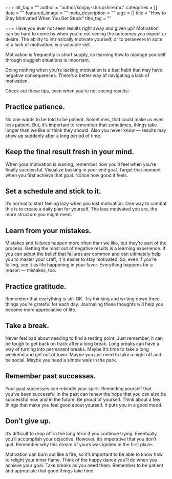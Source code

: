 +++
alt_tag = ""
author = "author/konjay-shropshire.md"
categories = []
date = ""
featured_image = ""
meta_description = ""
tags = []
title = "How to Stay Motivated When You Get Stuck"
title_tag = ""

+++
Have you ever not seen results right away and given up? Motivation can be hard to come by when you’re not seeing the outcomes you expect or desire. The ability to intrinsically motivate yourself, or to persevere in spite of a lack of motivation, is a valuable skill.

Motivation is frequently in short supply, so learning how to manage yourself through sluggish situations is important.

Doing nothing when you’re lacking motivation is a bad habit that may have negative consequences. There’s a better way of navigating a lack of motivation.

Check out these tips, even when you’re not seeing results:

## **Practice patience.**

 No one wants to be told to be patient. Sometimes, that could make us even less patient. But, it’s important to remember that sometimes, things take longer than we like or think they should. Also you never know — results may show up suddenly after a long period of time.

## **Keep the final result fresh in your mind.**

 When your motivation is waning, remember how you’ll feel when you’re finally successful. Visualize basking in your end goal. Target that moment when you first achieve that goal. Notice how good it feels.

## **Set a schedule and stick to it.** 

It’s normal to start feeling lazy when you lost motivation. One way to combat this is to create a daily plan for yourself. The less motivated you are, the more structure you might need.

## **Learn from your mistakes.** 

Mistakes and failures happen more often than we like, but they’re part of the process. Getting the most out of negative results is a learning experience. If you can adopt the belief that failures are common and can ultimately help you to master your craft, it ’s easier to stay motivated. So, even if you’re failing, see it as life happening in your favor. Everything happens for a reason — mistakes, too.

## **Practice gratitude.** 

Remember that everything is still OK. Try thinking and writing down three things you’re grateful for each day. Journaling these thoughts will help you become more appreciative of life.

## **Take a break.** 

Never feel bad about needing to find a resting point. Just remember, it can be tough to get back on track after a long break. Long breaks can have a way of turning into permanent breaks. Maybe it’s time to take a long weekend and get out of town. Maybe you just need to take a night off and be social. Maybe you need a simple walk in the park.

## **Remember past successes.** 

Your past successes can rekindle your spirit. Reminding yourself that you’ve been successful in the past can renew the hope that you can also be successful now and in the future. Be proud of yourself. Think about a few things that make you feel good about yourself. It puts you in a good mood.

## **Don’t give up.** 

It’s difficult to drop off in the long term if you continue trying. Eventually, you’ll accomplish your objective. However, it’s imperative that you don’t quit. Remember why this dream of yours was ignited in the first place.

Motivation can burn out like a fire, so it’s important to be able to know how to relight your inner flame. Think of the happy dance you’ll do when you achieve your goal. Take breaks as you need them. Remember to be patient and appreciate that good things take time.